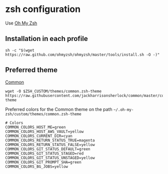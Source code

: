 # zsh configuration
Use [Oh My Zsh](https://ohmyz.sh/#install)

## Installation in each profile
```
sh -c "$(wget https://raw.github.com/ohmyzsh/ohmyzsh/master/tools/install.sh -O -)"
```
## Preferred theme
[Common](https://github.com/jackharrisonsherlock/common)
```
wget -O $ZSH_CUSTOM/themes/common.zsh-theme https://raw.githubusercontent.com/jackharrisonsherlock/common/master/common.zsh-theme
```
Preferred colors for the Common theme on the path ``~/.oh-my-zsh/custom/themes/common.zsh-theme``
```
# Colors
COMMON_COLORS_HOST_ME=green
COMMON_COLORS_HOST_AWS_VAULT=yellow
COMMON_COLORS_CURRENT_DIR=cyan
COMMON_COLORS_RETURN_STATUS_TRUE=magenta
COMMON_COLORS_RETURN_STATUS_FALSE=yellow
COMMON_COLORS_GIT_STATUS_DEFAULT=green
COMMON_COLORS_GIT_STATUS_STAGED=red
COMMON_COLORS_GIT_STATUS_UNSTAGED=yellow
COMMON_COLORS_GIT_PROMPT_SHA=green
COMMON_COLORS_BG_JOBS=yellow
```

